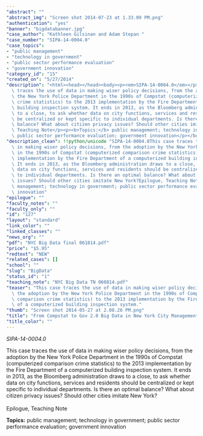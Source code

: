 ```yaml
---
"abstract": ""
"abstract_img": "Screen shot 2014-07-23 at 1.33.09 PM.png"
"authentication": "yes"
"banner": "bigdatabanner.jpg"
"case_author": "Kathleen Gilsinan and Adam Stepan "
"case_number": "SIPA-14-0004.0"
"case_topics":
- "public management"
- "technology in government"
- "public sector performance evaluation"
- "government innovation"
"category_id": "15"
"created_on": "5/27/2014"
"description": "<html><head></head><body><p><em>SIPA-14-0004.0</em></p><p>This case\
  \ traces the use of data in making wiser policy decisions, from the adoption by\
  \ the New York Police Department in the 1990s of Compstat (computerized comparison\
  \ crime statistics) to the 2013 implementation by the Fire Department of a computerized\
  \ building inspection system. It ends in 2013, as the Bloomberg administration draws\
  \ to a close, to ask whether data on city functions, services and residents should\
  \ be centralized or kept specific to individual departments. Is there an optimal\
  \ balance? What about citizen privacy issues? Should other cities imitate New York?<br/><br/>Epilogue,\
  \ Teaching Note</p><p><b>Topics:</b> public management; technology in government;\
  \ public sector performance evaluation; government innovation</p></body></html>"
"description_clean": !!python/unicode "SIPA-14-0004.0This case traces the use of data\
  \ in making wiser policy decisions, from the adoption by the New York Police Department\
  \ in the 1990s of Compstat (computerized comparison crime statistics) to the 2013\
  \ implementation by the Fire Department of a computerized building inspection system.\
  \ It ends in 2013, as the Bloomberg administration draws to a close, to ask whether\
  \ data on city functions, services and residents should be centralized or kept specific\
  \ to individual departments. Is there an optimal balance? What about citizen privacy\
  \ issues? Should other cities imitate New York?Epilogue, Teaching NoteTopics: public\
  \ management; technology in government; public sector performance evaluation; government\
  \ innovation"
"epilogue": ""
"faculty_notes": ""
"faculty_only": ""
"id": "127"
"layout": "standard"
"link_color": ""
"linked_classes": ""
"news_org": ""
"pdf": "NYC Big Data final 061814.pdf"
"price": "$5.95"
"redtext": "NEW"
"related_cases": []
"school": ""
"slug": "BigData"
"status_id": "1"
"teaching_note": "NYC Big Data TN 060814.pdf"
"teaser": "This case traces the use of data in making wiser policy decisions, from\
  \ the adoption by the New York Police Department in the 1990s of Compstat (computerized\
  \ comparison crime statistics) to the 2013 implementation by the Fire Department\
  \ of a computerized building inspection system."
"thumb": "Screen shot 2014-05-27 at 2.08.26 PM.png"
"title": "From Compstat to Gov 2.0 Big Data in New York City Management"
"title_color": ""
---
```

<html><head></head><body><p><em>SIPA-14-0004.0</em></p><p>This case traces the use of data in making wiser policy decisions, from the adoption by the New York Police Department in the 1990s of Compstat (computerized comparison crime statistics) to the 2013 implementation by the Fire Department of a computerized building inspection system. It ends in 2013, as the Bloomberg administration draws to a close, to ask whether data on city functions, services and residents should be centralized or kept specific to individual departments. Is there an optimal balance? What about citizen privacy issues? Should other cities imitate New York?<br/><br/>Epilogue, Teaching Note</p><p><b>Topics:</b> public management; technology in government; public sector performance evaluation; government innovation</p></body></html>
